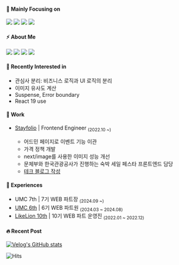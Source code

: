 #### 🎯 Mainly Focusing on
<img src="https://img.shields.io/badge/Javascript-F7DF1D?style=flat-square&logo=javascript&logoColor=white"/></a>
<img src="https://img.shields.io/badge/Typescript-3178C6?style=flat-square&logo=Typescript&logoColor=white"/></a>
<img src="https://img.shields.io/badge/React-20232a?style=flat-square&logo=React&logoColor=#5bccea"/></a>
<img src="https://img.shields.io/badge/Next-black?style=flat-square&logo=next.js&logoColor=white"/></a>


#### ⚡️ About Me
<a href="https://velog.io/@abroak07"><img src="https://img.shields.io/badge/Velog-20C997?style=flat-square&logo=Velog&logoColor=white&link=ttps://velog.io/@abroak07"/></a>
<a href="https://www.linkedin.com/in/%EB%AF%BC%EC%B2%A0-%EB%B0%95-72ab9b236"><img src="https://img.shields.io/badge/LinkedIn-0A66C2?style=flat-square&logo=LinkedIn&logoColor=white&link=ttps://www.linkedin.com/in/%EB%AF%BC%EC%B2%A0-%EB%B0%95-72ab9b236"/></a>
<a href="https://lava-fortnight-fed.notion.site/d4de042bce63466e97fdf4212600973f?pvs=4"><img src="https://img.shields.io/badge/Notion-f5f5dc?style=flat-square&logo=Notion&logoColor=black&link=ttps://lava-fortnight-fed.notion.site/d4de042bce63466e97fdf4212600973f?pvs=4"/></a>
<a href="mailto:xironysim@gmail.com"><img src="https://img.shields.io/badge/Gmail-d14836?style=flat-square&logo=Gmail&logoColor=white&link=xironysim@gmail.com"/></a>

#### 👀 Recently Interested in
- 관심사 분리: 비즈니스 로직과 UI 로직의 분리
- 이미지 유사도 계산
- Suspense, Error boundary
- React 19 use 

#### 💼 Work

- [Stayfolio](https://www.stayfolio.com) | Frontend Engineer <sub>(2022.10 ~)</sub>

  - 어드민 페이지로 이벤트 기능 이관
  - 가격 정책 개발
  - next/image를 사용한 이미지 성능 개선
  - 문체부와 한국관광공사가 진행하는 숙박 세일 페스타 프론트엔드 담당
  - [테크 블로그 작성](https://medium.com/stayfolio-tech/react%EA%B0%80-0-016%EC%B4%88%EB%A7%88%EB%8B%A4-%ED%95%98%EB%8A%94-%EC%9D%BC-feat-fiber-1b9c3839675a)

#### 🫧 Experiences
- UMC 7th  |  7기 WEB 파트장 <sub>(2024.09 ~)</sub>
- [UMC 6th](https://github.com/Teammanagers/FrontEnd)  |  6기 WEB 파트원 <sub>(2024.03 ~ 2024.08)</sub>
- [LikeLion 10th](https://lava-fortnight-fed.notion.site/94af8fbb8ffe4d22bd709d7f3c871f35?pvs=4) | 10기 WEB 파트 운영진 <sub>(2022.01 ~ 2022.12)</sub>

#### 🔥 Recent Post
[![Velog's GitHub stats](https://velog-readme-stats.vercel.app/api?name=abroak07)](https://velog.io/@abroak07/%EB%8C%80%EC%8B%A0-%EC%9C%A0%ED%8B%B8%EB%A6%AC%ED%8B%B0-%ED%83%80%EC%9E%85-%EC%A0%95%EB%A6%AC%ED%95%B4%EB%93%9C%EB%A6%BD%EB%8B%88%EB%8B%A4)

![Hits](https://hits.seeyoufarm.com/api/count/incr/badge.svg?url=https%3A%2F%2Fgithub.com%2FLow-ProFiles&count_bg=%23000000&title_bg=%23000000&icon=&icon_color=%23E7E7E7&title=hits&edge_flat=false)
